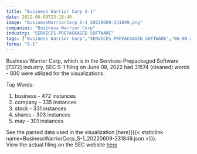 ```yaml
---
title: "Business Warrior Corp S-1"
date: 2022-06-09T23:18:49
image: "BusinessWarriorCorp_S-1_20220609-231849.png"
companies: "Business Warrior Corp"
industry: "SERVICES-PREPACKAGED SOFTWARE"
tags: ["Business Warrior Corp","SERVICES-PREPACKAGED SOFTWARE","06-08-2022","S-1"]
forms: "S-1"
---
```

Business Warrior Corp, which is in the Services-Prepackaged Software [7372] industry, SEC S-1 filing on June 08, 2022 had 31574 (cleaned) words - 600 were utilized for the visualizations.

Top Words:
1. business - 472 instances
2. company - 335 instances
3. stock - 331 instances
4. shares - 303 instances
5. may - 301 instances


See the parsed data used in the visualization [here]({{< staticlink name=BusinessWarriorCorp_S-1_20220609-231849.json >}}).  
View the actual filing on the SEC website [here](https://www.sec.gov/Archives/edgar/data/1830503/0001477932-22-004198.txt)